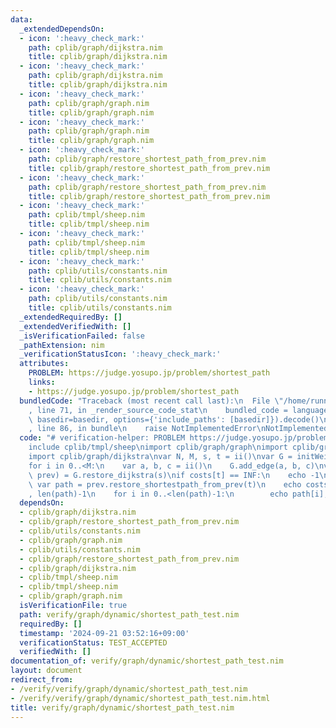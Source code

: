 ```yaml
---
data:
  _extendedDependsOn:
  - icon: ':heavy_check_mark:'
    path: cplib/graph/dijkstra.nim
    title: cplib/graph/dijkstra.nim
  - icon: ':heavy_check_mark:'
    path: cplib/graph/dijkstra.nim
    title: cplib/graph/dijkstra.nim
  - icon: ':heavy_check_mark:'
    path: cplib/graph/graph.nim
    title: cplib/graph/graph.nim
  - icon: ':heavy_check_mark:'
    path: cplib/graph/graph.nim
    title: cplib/graph/graph.nim
  - icon: ':heavy_check_mark:'
    path: cplib/graph/restore_shortest_path_from_prev.nim
    title: cplib/graph/restore_shortest_path_from_prev.nim
  - icon: ':heavy_check_mark:'
    path: cplib/graph/restore_shortest_path_from_prev.nim
    title: cplib/graph/restore_shortest_path_from_prev.nim
  - icon: ':heavy_check_mark:'
    path: cplib/tmpl/sheep.nim
    title: cplib/tmpl/sheep.nim
  - icon: ':heavy_check_mark:'
    path: cplib/tmpl/sheep.nim
    title: cplib/tmpl/sheep.nim
  - icon: ':heavy_check_mark:'
    path: cplib/utils/constants.nim
    title: cplib/utils/constants.nim
  - icon: ':heavy_check_mark:'
    path: cplib/utils/constants.nim
    title: cplib/utils/constants.nim
  _extendedRequiredBy: []
  _extendedVerifiedWith: []
  _isVerificationFailed: false
  _pathExtension: nim
  _verificationStatusIcon: ':heavy_check_mark:'
  attributes:
    PROBLEM: https://judge.yosupo.jp/problem/shortest_path
    links:
    - https://judge.yosupo.jp/problem/shortest_path
  bundledCode: "Traceback (most recent call last):\n  File \"/home/runner/.local/lib/python3.10/site-packages/onlinejudge_verify/documentation/build.py\"\
    , line 71, in _render_source_code_stat\n    bundled_code = language.bundle(stat.path,\
    \ basedir=basedir, options={'include_paths': [basedir]}).decode()\n  File \"/home/runner/.local/lib/python3.10/site-packages/onlinejudge_verify/languages/nim.py\"\
    , line 86, in bundle\n    raise NotImplementedError\nNotImplementedError\n"
  code: "# verification-helper: PROBLEM https://judge.yosupo.jp/problem/shortest_path\n\
    include cplib/tmpl/sheep\nimport cplib/graph/graph\nimport cplib/graph/restore_shortest_path_from_prev\n\
    import cplib/graph/dijkstra\nvar N, M, s, t = ii()\nvar G = initWeightedDirectedGraph(N)\n\
    for i in 0..<M:\n    var a, b, c = ii()\n    G.add_edge(a, b, c)\nvar (costs,\
    \ prev) = G.restore_dijkstra(s)\nif costs[t] == INF:\n    echo -1\nelse:\n   \
    \ var path = prev.restore_shortestpath_from_prev(t)\n    echo costs[t], \" \"\
    , len(path)-1\n    for i in 0..<len(path)-1:\n        echo path[i], \" \", path[i+1]\n"
  dependsOn:
  - cplib/graph/dijkstra.nim
  - cplib/graph/restore_shortest_path_from_prev.nim
  - cplib/utils/constants.nim
  - cplib/graph/graph.nim
  - cplib/utils/constants.nim
  - cplib/graph/restore_shortest_path_from_prev.nim
  - cplib/graph/dijkstra.nim
  - cplib/tmpl/sheep.nim
  - cplib/tmpl/sheep.nim
  - cplib/graph/graph.nim
  isVerificationFile: true
  path: verify/graph/dynamic/shortest_path_test.nim
  requiredBy: []
  timestamp: '2024-09-21 03:52:16+09:00'
  verificationStatus: TEST_ACCEPTED
  verifiedWith: []
documentation_of: verify/graph/dynamic/shortest_path_test.nim
layout: document
redirect_from:
- /verify/verify/graph/dynamic/shortest_path_test.nim
- /verify/verify/graph/dynamic/shortest_path_test.nim.html
title: verify/graph/dynamic/shortest_path_test.nim
---
```

